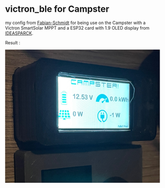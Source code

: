# victron_ble for Campster


my config from [Fabian-Schmidt](https://github.com/Fabian-Schmidt/esphome-victron_ble) for being use on the Campster with a Victron SmartSolar MPPT and a ESP32 card with 1.9 OLED display from [IDEASPARCK](https://fr.aliexpress.com/item/1005007181435830.html).

Result :

![Result image](./result.jpeg)